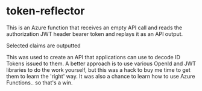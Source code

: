 # token-reflector
This is an Azure function that receives an empty API call and reads the authorization JWT header bearer token 
and replays it as an API output.

Selected claims are outputted

This was used to create an API that applications can use to decode ID Tokens issued to them. A better approach
is to use various OpenId and JWT libraries to do the work yourself, but this was a hack to buy me time to get
them to learn the 'right' way.
It was also a chance to learn how to use Azure Functions.. so that's a win.
